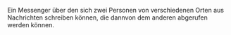 Ein Messenger über den sich zwei Personen von verschiedenen Orten aus Nachrichten 
schreiben können, die dannvon dem anderen abgerufen werden können.
